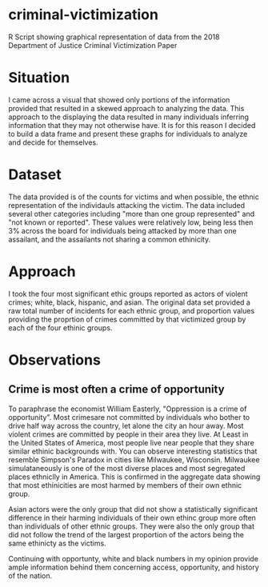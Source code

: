 # criminal-victimization
R Script showing graphical representation of data from the 2018 Department of Justice Criminal Victimization Paper


# Situation

I came across a visual that showed only portions of the information provided that resulted in a skewed approach to analyzing the data.
This approach to the displaying the data resulted in many individuals inferring information that they may not otherwise have. 
It is for this reason I decided to build a data frame and present these graphs for individuals to analyze and decide for themselves. 

# Dataset

The data provided is of the counts for victims and when possible, the ethnic representation of the individauls attacking the victim. The data included several other categories including "more than one group represented" and "not known or reported". These values were relatively low, being less then 3% across the board for individuals being attacked by more than one assailant, and the assailants not sharing a common ethinicity.

# Approach

I took the four most significant ethic groups reported as actors of violent crimes; white, black, hispanic, and asian. The original data set provided a raw total number of incidents for each ethnic group, and proportion values providing the proprtion of crimes committed by that victimized group by each of the four ethinic groups. 

# Observations

## Crime is most often a crime of opportunity

To paraphrase the economist William Easterly, "Oppression is a crime of opportunity". Most crimesare not committed by individuals who bother to drive half way across the country, let alone the city an hour away. Most violent crimes are committed by people in their area they live. At Least in the United States of America, most people live near people that they share similar ethinic backgrounds with. You can observe interesting statistics that resemble Simpson's Paradox in cities like Milwaukee, Wisconsin. Milwaukee simulataneously is one of the most diverse places and most segregated places ethniclly in America. This is confirmed in the aggregate data showing that most ethinicities are most harmed by members of their own ethnic group. 

Asian actors were the only group that did not show a statistically significant difference in their harming individuals of their own ethinc group more often than individuals of other ethnic groups. They were also the only group that did not follow the trend of the largest proportion of the actors being the same ethinicty as the victims. 

Continuing with opportunty, white and black numbers in my opinion provide ample information behind them concerning access, opportunity, and history of the nation. 
